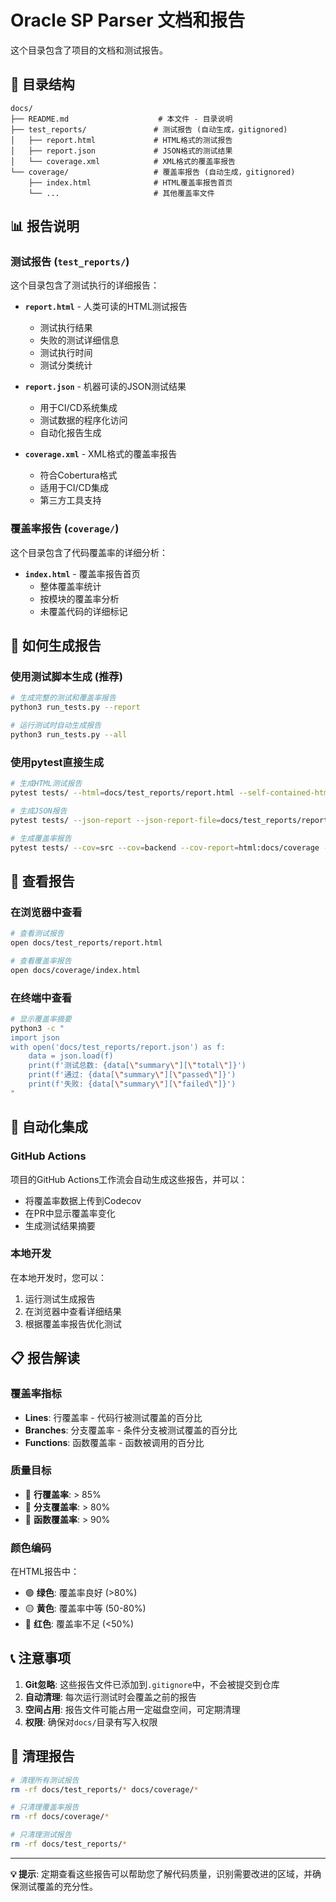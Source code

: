 # Oracle SP Parser 文档和报告

这个目录包含了项目的文档和测试报告。

## 📁 目录结构

```
docs/
├── README.md                    # 本文件 - 目录说明
├── test_reports/               # 测试报告 (自动生成，gitignored)
│   ├── report.html             # HTML格式的测试报告
│   ├── report.json             # JSON格式的测试结果
│   └── coverage.xml            # XML格式的覆盖率报告
└── coverage/                   # 覆盖率报告 (自动生成，gitignored)
    ├── index.html              # HTML覆盖率报告首页
    └── ...                     # 其他覆盖率文件
```

## 📊 报告说明

### 测试报告 (`test_reports/`)

这个目录包含了测试执行的详细报告：

- **`report.html`** - 人类可读的HTML测试报告
  - 测试执行结果
  - 失败的测试详细信息
  - 测试执行时间
  - 测试分类统计

- **`report.json`** - 机器可读的JSON测试结果
  - 用于CI/CD系统集成
  - 测试数据的程序化访问
  - 自动化报告生成

- **`coverage.xml`** - XML格式的覆盖率报告
  - 符合Cobertura格式
  - 适用于CI/CD集成
  - 第三方工具支持

### 覆盖率报告 (`coverage/`)

这个目录包含了代码覆盖率的详细分析：

- **`index.html`** - 覆盖率报告首页
  - 整体覆盖率统计
  - 按模块的覆盖率分析
  - 未覆盖代码的详细标记

## 🚀 如何生成报告

### 使用测试脚本生成 (推荐)

```bash
# 生成完整的测试和覆盖率报告
python3 run_tests.py --report

# 运行测试时自动生成报告
python3 run_tests.py --all
```

### 使用pytest直接生成

```bash
# 生成HTML测试报告
pytest tests/ --html=docs/test_reports/report.html --self-contained-html

# 生成JSON报告
pytest tests/ --json-report --json-report-file=docs/test_reports/report.json

# 生成覆盖率报告
pytest tests/ --cov=src --cov=backend --cov-report=html:docs/coverage --cov-report=xml:docs/test_reports/coverage.xml
```

## 📱 查看报告

### 在浏览器中查看

```bash
# 查看测试报告
open docs/test_reports/report.html

# 查看覆盖率报告
open docs/coverage/index.html
```

### 在终端中查看

```bash
# 显示覆盖率摘要
python3 -c "
import json
with open('docs/test_reports/report.json') as f:
    data = json.load(f)
    print(f'测试总数: {data[\"summary\"][\"total\"]}')
    print(f'通过: {data[\"summary\"][\"passed\"]}')
    print(f'失败: {data[\"summary\"][\"failed\"]}')
"
```

## 🔄 自动化集成

### GitHub Actions

项目的GitHub Actions工作流会自动生成这些报告，并可以：

- 将覆盖率数据上传到Codecov
- 在PR中显示覆盖率变化
- 生成测试结果摘要

### 本地开发

在本地开发时，您可以：

1. 运行测试生成报告
2. 在浏览器中查看详细结果
3. 根据覆盖率报告优化测试

## 📋 报告解读

### 覆盖率指标

- **Lines**: 行覆盖率 - 代码行被测试覆盖的百分比
- **Branches**: 分支覆盖率 - 条件分支被测试覆盖的百分比
- **Functions**: 函数覆盖率 - 函数被调用的百分比

### 质量目标

- 🎯 **行覆盖率**: > 85%
- 🎯 **分支覆盖率**: > 80%
- 🎯 **函数覆盖率**: > 90%

### 颜色编码

在HTML报告中：
- 🟢 **绿色**: 覆盖率良好 (>80%)
- 🟡 **黄色**: 覆盖率中等 (50-80%)
- 🔴 **红色**: 覆盖率不足 (<50%)

## 📞 注意事项

1. **Git忽略**: 这些报告文件已添加到`.gitignore`中，不会被提交到仓库
2. **自动清理**: 每次运行测试时会覆盖之前的报告
3. **空间占用**: 报告文件可能占用一定磁盘空间，可定期清理
4. **权限**: 确保对`docs/`目录有写入权限

## 🧹 清理报告

```bash
# 清理所有测试报告
rm -rf docs/test_reports/* docs/coverage/*

# 只清理覆盖率报告
rm -rf docs/coverage/*

# 只清理测试报告
rm -rf docs/test_reports/*
```

---

**💡 提示**: 定期查看这些报告可以帮助您了解代码质量，识别需要改进的区域，并确保测试覆盖的充分性。 